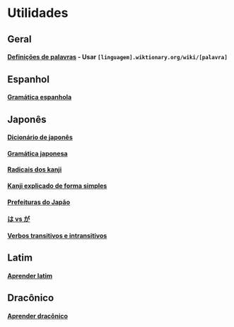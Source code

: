 # Utilidades

## Geral

#### [Definições de palavras](https://wiktionary.org/wiki) - Usar `[linguagem].wiktionary.org/wiki/[palavra]`

## Espanhol

#### [Gramática espanhola](https://www.spanishdict.com/guide)

## Japonês

#### [Dicionário de japonês](https://jisho.org/)

#### [Gramática japonesa](https://www.tofugu.com/japanese-grammar/)

#### [Radicais dos kanji](https://docs.google.com/spreadsheets/d/1PDY4D8TPz7b-KEFVMyV-uyrEVteopqs6hFoFERfXY-4/edit#gid=1180165444)

#### [Kanji explicado de forma simples](https://www.kanjidamage.com/)

#### [Prefeituras do Japão](https://thejapanesepage.com/prefectures-of-japan/)

#### [は vs が](https://8020japanese.com/wa-vs-ga/)

#### [Verbos transitivos e intransitivos](https://www.mlcjapanese.co.jp/Download/ViVt.pdf)

## Latim

#### [Aprender latim](https://www.nationalarchives.gov.uk/latin/)

## Dracônico

#### [Aprender dracônico](https://www.thuum.org/learn/)

